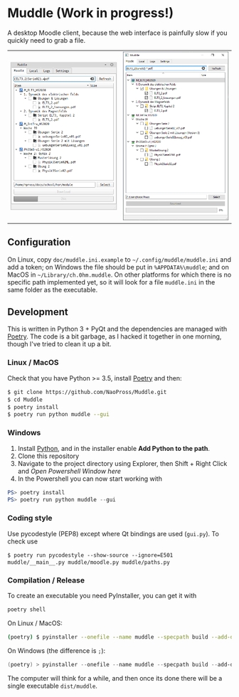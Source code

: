 # Muddle (Work in progress!)
A desktop Moodle client, because the web interface is painfully slow if you quickly need to grab a file.

<table><tr>
	<td><img src="doc/muddle.png"/></td>
	<td><img src="doc/muddle_windows.png"/></td>
</tr></table>

## Configuration
On Linux, copy `doc/muddle.ini.example` to `~/.config/muddle/muddle.ini` and add a token; on Windows the file should be put in `%APPDATA%\muddle`; and on MacOS in `~/Library/ch.0hm.muddle`.
On other platforms for which there is no specific path implemented yet, so it will look for a file `muddle.ini` in the same folder as the executable.

## Development
This is written in Python 3 + PyQt and the dependencies are managed with 
[Poetry](https://python-poetry.org/docs/#installation).
The code is a bit garbage, as I hacked it together in one morning, though I've tried to clean it up a bit.

### Linux / MacOS
Check that you have Python >= 3.5, install 
[Poetry](https://python-poetry.org/docs/#installation)
and then:
```bash
$ git clone https://github.com/NaoPross/Muddle.git
$ cd Muddle
$ poetry install
$ poetry run python muddle --gui
```

### Windows
1. Install [Python](https://www.python.org), and in the installer enable **Add Python to the path**.
2. Clone this repository
3. Navigate to the project directory using Explorer, then Shift + Right Click and *Open Powershell Window here*
4. In the Powershell you can now start working with
```powershell
PS> poetry install
PS> poetry run python muddle --gui
```

### Coding style
Use pycodestyle (PEP8) except where Qt bindings are used (`gui.py`). To check use
```
$ poetry run pycodestyle --show-source --ignore=E501 muddle/__main__.py muddle/moodle.py muddle/paths.py
```

### Compilation / Release
<!-- TODO: fix this, because it doesn't work (poetry bug, will be fixed by poetry bundle) -->
To create an executable you need PyInstaller, you can get it with
```bash
poetry shell
```
On Linux / MacOS:
```bash
(poetry) $ pyinstaller --onefile --name muddle --specpath build --add-data "muddle/muddle.ui:muddle/muddle.ui" muddle
```
On Windows (the difference is `;`):
```powershell
(poetry) > pyinstaller --onefile --name muddle --specpath build --add-data "muddle/muddle.ui;muddle/muddle.ui" muddle
```
The computer will think for a while, and then once its done there will be a single executable `dist/muddle`.
